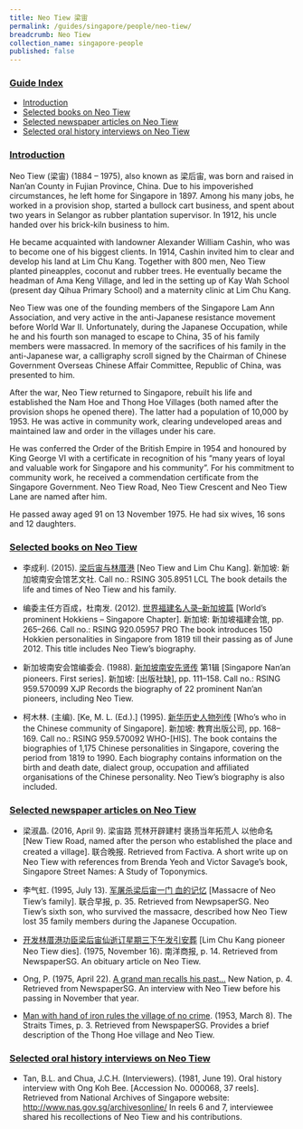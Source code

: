 ```yaml
---
title: Neo Tiew 梁宙
permalink: /guides/singapore/people/neo-tiew/
breadcrumb: Neo Tiew
collection_name: singapore-people
published: false
---
```


### <u>Guide Index</u>

* [Introduction](#introduction)
* [Selected books on Neo Tiew](#selected-books-on-neo-tiew)
* [Selected newspaper articles on Neo Tiew](#selected-newspaper-articles-on-neo-tiew)
* [Selected oral history interviews on Neo Tiew](#selected-oral-history-interviews-on-neo-tiew)

### <u>Introduction</u>

Neo Tiew (梁宙) (1884 – 1975), also known as 梁后宙, was born and raised in Nan’an County in Fujian Province, China. Due to his impoverished circumstances, he left home for Singapore in 1897. Among his many jobs, he worked in a provision shop, started a bullock cart business, and spent about two years in Selangor as rubber plantation supervisor. In 1912, his uncle handed over his brick-kiln business to him.

He became acquainted with landowner Alexander William Cashin, who was to become one of his biggest clients. In 1914, Cashin invited him to clear and develop his land at Lim Chu Kang. Together with 800 men, Neo Tiew planted pineapples, coconut and rubber trees. He eventually became the headman of Ama Keng Village, and led in the setting up of Kay Wah School (present day Qihua Primary School) and a maternity clinic at Lim Chu Kang.

Neo Tiew was one of the founding members of the Singapore Lam Ann Association, and very active in the anti-Japanese resistance movement before World War II. Unfortunately, during the Japanese Occupation, while he and his fourth son managed to escape to China, 35 of his family members were massacred. In memory of the sacrifices of his family in the anti-Japanese war, a calligraphy scroll signed by the Chairman of Chinese Government Overseas Chinese Affair Committee, Republic of China, was presented to him.

After the war, Neo Tiew returned to Singapore, rebuilt his life and established the Nam Hoe and Thong Hoe Villages (both named after the provision shops he opened there). The latter had a population of 10,000 by 1953. He was active in community work, clearing undeveloped areas and maintained law and order in the villages under his care.

He was conferred the Order of the British Empire in 1954 and honoured by King George VI with a certificate in recognition of his “many years of loyal and valuable work for Singapore and his community”. For his commitment to community work, he received a commendation certificate from the Singapore Government. Neo Tiew Road, Neo Tiew Crescent and Neo Tiew Lane are named after him.

He passed away aged 91 on 13 November 1975. He had six wives, 16 sons and 12 daughters.


### <u>Selected books on Neo Tiew</u>

* 李成利. (2015). [梁后宙与林厝港](http://eservice.nlb.gov.sg/item_holding_s.aspx?bid=202522196) [Neo Tiew and Lim Chu Kang]. 新加坡: 新加坡南安会馆艺文社.
Call no.: RSING 305.8951 LCL
The book details the life and times of Neo Tiew and his family.


* 编委主任方百成，杜南发. (2012). [世界福建名人录–新加坡篇](http://eservice.nlb.gov.sg/item_holding_s.aspx?bid=200125706) [World’s prominent Hokkiens – Singapore Chapter]. 新加坡: 新加坡福建会馆, pp. 265–266.
Call no.: RSING 920.05957 PRO
The book introduces 150 Hokkien personalities in Singapore from 1819 till their passing as of June 2012. This title includes Neo Tiew’s biography.


* 新加坡南安会馆编委会. (1988). [新加坡南安先贤传](http://eservice.nlb.gov.sg/item_holding_s.aspx?bid=84524456)  第1辑 [Singapore Nan’an pioneers. First series]. 新加坡: \[出版社缺\], pp. 111–158.
Call no.: RSING 959.570099 XJP
Records the biography of 22 prominent Nan’an pioneers, including Neo Tiew.


* 柯木林. (主编). [Ke, M. L. (Ed.).] (1995). [新华历史人物列传](http://eservice.nlb.gov.sg/item_holding_s.aspx?bid=84500628) [Who’s who in the Chinese community of Singapore]. 新加坡: 教育出版公司, pp. 168–169.
Call no.: RSING 959.570092 WHO-\[HIS\].
The book contains the biographies of 1,175 Chinese personalities in Singapore, covering the period from 1819 to 1990. Each biography contains information on the birth and death date, dialect group, occupation and affiliated organisations of the Chinese personality. Neo Tiew’s biography is also included.


### <u>Selected newspaper articles on Neo Tiew</u>

* 梁淑晶. (2016, April 9). 梁宙路 荒林开辟建村 褒扬当年拓荒人 以他命名 [New Tiew Road, named after the person who established the place and created a village]. 联合晚报. Retrieved from Factiva.
A short write up on Neo Tiew with references from Brenda Yeoh and Victor Savage’s book, Singapore Street Names: A Study of Toponymics.


* 李气虹. (1995, July 13). [军屠杀梁后宙一门 血的记忆](http://eresources.nlb.gov.sg/newspapers/Digitised/Article/lhzb19950713-1.2.63.7.1) [Massacre of Neo Tiew’s family]. 联合早报, p. 35. Retrieved from NewpsaperSG.
Neo Tiew’s sixth son, who survived the massacre, described how Neo Tiew lost 35 family members during the Japanese Occupation.


* [开发林厝港功臣梁后宙仙逝订星期三下午发引安葬](http://eresources.nlb.gov.sg/newspapers/Digitised/Article/nysp19751116-1.2.34.22) [Lim Chu Kang pioneer Neo Tiew dies]. (1975, November 16). 南洋商报, p. 14. Retrieved from NewspaperSG.
An obituary article on Neo Tiew.


* Ong, P. (1975, April 22). [A grand man recalls his past…](http://eresources.nlb.gov.sg/newspapers/Digitised/Article/newnation19750422-1.2.7.8) New Nation, p. 4. Retrieved from NewspaperSG.
An interview with Neo Tiew before his passing in November that year.


* [Man with hand of iron rules the village of no crime](http://eresources.nlb.gov.sg/newspapers/Digitised/Article/straitstimes19530308-1.2.28). (1953, March 8). The Straits Times, p. 3. Retrieved from NewspaperSG.
Provides a brief description of the Thong Hoe village and Neo Tiew.


### <u>Selected oral history interviews on Neo Tiew</u>

* Tan, B.L. and Chua, J.C.H. (Interviewers). (1981, June 19). Oral history interview with Ong Koh Bee. [Accession No. 000068, 37 reels]. Retrieved from National Archives of Singapore website: http://www.nas.gov.sg/archivesonline/
In reels 6 and 7, interviewee shared his recollections of Neo Tiew and his contributions.